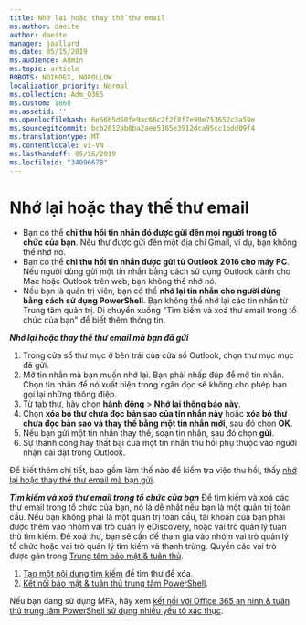 ```yaml
---
title: Nhớ lại hoặc thay thế thư email
ms.author: daeite
author: daeite
manager: joallard
ms.date: 05/15/2019
ms.audience: Admin
ms.topic: article
ROBOTS: NOINDEX, NOFOLLOW
localization_priority: Normal
ms.collection: Adm_O365
ms.custom: 1860
ms.assetid: ''
ms.openlocfilehash: 6e66b5d60fe9ac66c2f2f8f7e99e753652c3a59e
ms.sourcegitcommit: bcb2612ab8ba2aee5165e3912dca95cc1bdd09f4
ms.translationtype: MT
ms.contentlocale: vi-VN
ms.lasthandoff: 05/16/2019
ms.locfileid: "34096678"
---
```

# <a name="recall-or-replace-an-email-message"></a>Nhớ lại hoặc thay thế thư email

- Bạn có thể **chỉ thu hồi tin nhắn đó được gửi đến mọi người trong tổ chức của bạn**. Nếu thư được gửi đến một địa chỉ Gmail, ví dụ, bạn không thể nhớ nó.
- Bạn có thể **chỉ thu hồi tin nhắn được gửi từ Outlook 2016 cho máy PC**. Nếu người dùng gửi một tin nhắn bằng cách sử dụng Outlook dành cho Mac hoặc Outlook trên web, bạn không thể nhớ nó.
- Nếu bạn là quản trị viên, bạn có thể **nhớ lại tin nhắn cho người dùng bằng cách sử dụng PowerShell**. Bạn không thể nhớ lại các tin nhắn từ Trung tâm quản trị. Di chuyển xuống "Tìm kiếm và xoá thư email trong tổ chức của bạn" để biết thêm thông tin.

***Nhớ lại hoặc thay thế thư email mà bạn đã gửi***
1. Trong cửa sổ thư mục ở bên trái của cửa sổ Outlook, chọn thư mục mục đã gửi.
2. Mở tin nhắn mà bạn muốn nhớ lại. Bạn phải nhấp đúp để mở tin nhắn. Chọn tin nhắn để nó xuất hiện trong ngăn đọc sẽ không cho phép bạn gọi lại những thông điệp.
3. Từ tab thư, hãy chọn **hành động** > **Nhớ lại thông báo này**.
4. Chọn **xóa bỏ thư chưa đọc bản sao của tin nhắn này** hoặc **xóa bỏ thư chưa đọc bản sao và thay thế bằng một tin nhắn mới**, sau đó chọn **OK**.
5. Nếu bạn gửi một tin nhắn thay thế, soạn tin nhắn, sau đó chọn **gửi**.
6. Sự thành công hay thất bại của một tin nhắn thu hồi phụ thuộc vào người nhận cài đặt trong Outlook. 

Để biết thêm chi tiết, bao gồm làm thế nào để kiểm tra việc thu hồi, thấy [nhớ lại hoặc thay thế thư email mà bạn gửi](https://support.office.com/article/35027f88-d655-4554-b4f8-6c0729a723a0).

***Tìm kiếm và xoá thư email trong tổ chức của bạn*** Để tìm kiếm và xoá các thư email trong tổ chức của bạn, nó là dễ nhất nếu bạn là một quản trị toàn cầu. Nếu bạn không phải là một quản trị toàn cầu, tài khoản của bạn phải được thêm vào nhóm vai trò quản lý eDiscovery, hoặc vai trò quản lý tuân thủ tìm kiếm. Để xoá thư, bạn sẽ cần để tham gia vào nhóm vai trò quản lý tổ chức hoặc vai trò quản lý tìm kiếm và thanh trừng. Quyền các vai trò được gán trong [Trung tâm bảo mật & tuân thủ](https://protection.office.com/).

1. [Tạo một nội dung tìm kiếm](https://docs.microsoft.com/en-us/office365/securitycompliance/content-search) để tìm thư để xóa.
2. [Kết nối bảo mật & tuân thủ trung tâm PowerShell](https://docs.microsoft.com/en-us/powershell/exchange/office-365-scc/connect-to-scc-powershell/connect-to-scc-powershell?view=exchange-ps). 

Nếu bạn đang sử dụng MFA, hãy xem [kết nối với Office 365 an ninh & tuân thủ trung tâm PowerShell sử dụng nhiều yếu tố xác thực](https://docs.microsoft.com/en-us/powershell/exchange/office-365-scc/connect-to-scc-powershell/mfa-connect-to-scc-powershell?view=exchange-ps). 